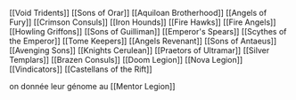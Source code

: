 [[Void Tridents]]
[[Sons of Orar]]
[[Aquiloan Brotherhood]]
[[Angels of Fury]]
[[Crimson Consuls]]
[[Iron Hounds]]
[[Fire Hawks]]
[[Fire Angels]]
[[Howling Griffons]]
[[Sons of Guilliman]]
[[Emperor's Spears]]
[[Scythes of the Emperor]]
[[Tome Keepers]]
[[Angels Revenant]]
[[Sons of Antaeus]]
[[Avenging Sons]]
[[Knights Cerulean]]
[[Praetors of Ultramar]]
[[Silver Templars]]
[[Brazen Consuls]]
[[Doom Legion]]
[[Nova Legion]]
[[Vindicators]]
[[Castellans of the Rift]]

on donnée leur génome au [[Mentor Legion]]
